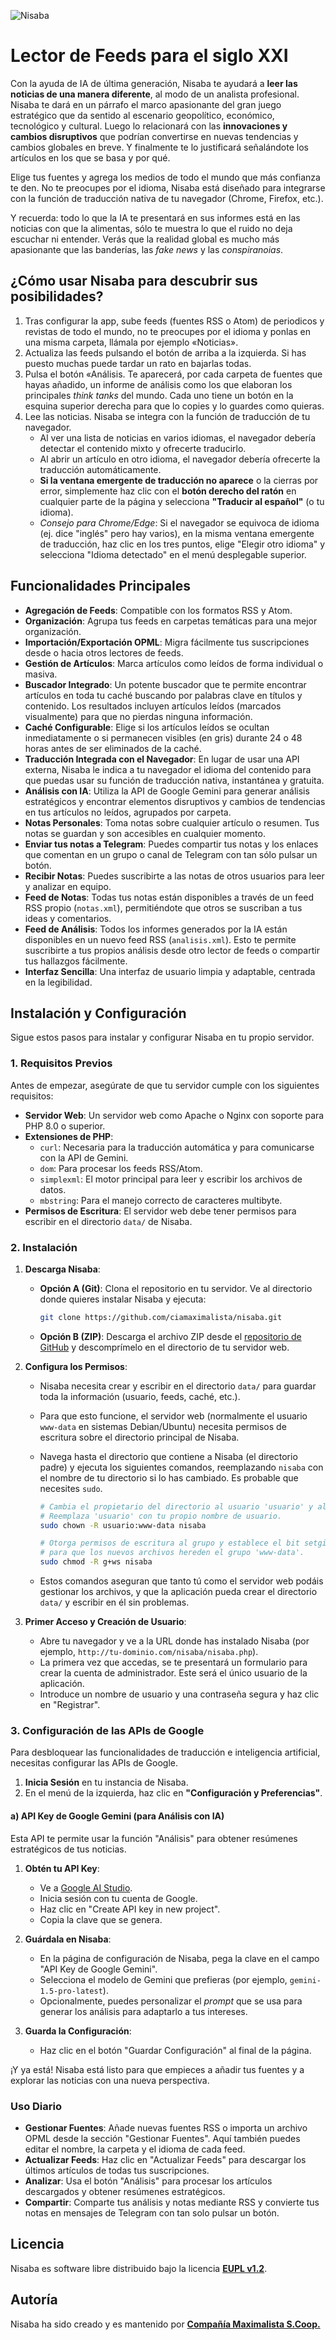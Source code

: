 ![Nisaba](nisaba-banner.png)

# Lector de Feeds para el siglo XXI

Con la ayuda de IA de última generación, Nisaba te ayudará a **leer las noticias de una manera diferente**, al modo de un analista profesional. Nisaba te dará en un párrafo el marco apasionante del gran juego estratégico que da sentido al escenario geopolítico, económico, tecnológico y cultural. Luego lo relacionará con las **innovaciones y cambios disruptivos** que podrían convertirse en nuevas tendencias y cambios globales en breve. Y finalmente te lo justificará señalándote los artículos en los que se basa y por qué.

Elige tus fuentes y agrega los medios de todo el mundo que más confianza te den. No te preocupes por el idioma, Nisaba está diseñado para integrarse con la función de traducción nativa de tu navegador (Chrome, Firefox, etc.). 

Y recuerda: todo lo que la IA te presentará en sus informes está en las noticias con que la alimentas, sólo te muestra lo que el ruido no deja escuchar ni entender. Verás que la realidad global es mucho más apasionante que las banderías, las *fake news* y las *conspiranoias*.

## ¿Cómo usar Nisaba para descubrir sus posibilidades?

1. Tras configurar la app, sube  feeds (fuentes RSS o Atom) de periodicos y revistas de todo el mundo, no te preocupes por el idioma y ponlas en una misma carpeta, llámala por ejemplo «Noticias».
2. Actualiza las feeds pulsando el botón de arriba a la izquierda. Si has puesto muchas puede tardar un rato en bajarlas todas.
3. Pulsa el botón «Análisis. Te aparecerá, por cada carpeta de fuentes que hayas añadido, un informe de análisis como los que elaboran los principales *think tanks* del mundo. Cada uno tiene un botón en la esquina superior derecha para que lo copies y lo guardes como quieras.
4. Lee las noticias. Nisaba se integra con la función de traducción de tu navegador.
   - Al ver una lista de noticias en varios idiomas, el navegador debería detectar el contenido mixto y ofrecerte traducirlo.
   - Al abrir un artículo en otro idioma, el navegador debería ofrecerte la traducción automáticamente.
   - **Si la ventana emergente de traducción no aparece** o la cierras por error, simplemente haz clic con el **botón derecho del ratón** en cualquier parte de la página y selecciona **"Traducir al español"** (o tu idioma).
   - *Consejo para Chrome/Edge*: Si el navegador se equivoca de idioma (ej. dice "inglés" pero hay varios), en la misma ventana emergente de traducción, haz clic en los tres puntos, elige "Elegir otro idioma" y selecciona "Idioma detectado" en el menú desplegable superior.

## Funcionalidades Principales

- **Agregación de Feeds**: Compatible con los formatos RSS y Atom.
- **Organización**: Agrupa tus feeds en carpetas temáticas para una mejor organización.
- **Importación/Exportación OPML**: Migra fácilmente tus suscripciones desde o hacia otros lectores de feeds.
- **Gestión de Artículos**: Marca artículos como leídos de forma individual o masiva.
- **Buscador Integrado**: Un potente buscador que te permite encontrar artículos en toda tu caché buscando por palabras clave en títulos y contenido. Los resultados incluyen artículos leídos (marcados visualmente) para que no pierdas ninguna información.
- **Caché Configurable**: Elige si los artículos leídos se ocultan inmediatamente o si permanecen visibles (en gris) durante 24 o 48 horas antes de ser eliminados de la caché.
- **Traducción Integrada con el Navegador**: En lugar de usar una API externa, Nisaba le indica a tu navegador el idioma del contenido para que puedas usar su función de traducción nativa, instantánea y gratuita.
- **Análisis con IA**: Utiliza la API de Google Gemini para generar análisis estratégicos y encontrar elementos  disruptivos y cambios de tendencias en tus artículos no leídos, agrupados por carpeta.
- **Notas Personales**: Toma notas sobre cualquier artículo o resumen. Tus notas se guardan y son accesibles en cualquier momento.
- **Enviar tus notas a Telegram**: Puedes compartir tus notas y los enlaces que comentan en un grupo o canal de Telegram con tan sólo pulsar un botón.
- **Recibir Notas**: Puedes suscribirte a las notas de otros usuarios para leer y analizar en equipo.
- **Feed de Notas**: Todas tus notas están disponibles a través de un feed RSS propio (`notas.xml`), permitiéndote que otros se suscriban a tus ideas y comentarios.
- **Feed de Análisis**: Todos los informes generados por la IA están disponibles en un nuevo feed RSS (`analisis.xml`). Esto te permite suscribirte a tus propios análisis desde otro lector de feeds o compartir tus hallazgos fácilmente.
- **Interfaz Sencilla**: Una interfaz de usuario limpia y adaptable, centrada en la legibilidad.

## Instalación y Configuración

Sigue estos pasos para instalar y configurar Nisaba en tu propio servidor.

### 1. Requisitos Previos

Antes de empezar, asegúrate de que tu servidor cumple con los siguientes requisitos:

- **Servidor Web**: Un servidor web como Apache o Nginx con soporte para PHP 8.0 o superior.
- **Extensiones de PHP**:
    - `curl`: Necesaria para la traducción automática y para comunicarse con la API de Gemini.
    - `dom`: Para procesar los feeds RSS/Atom.
    - `simplexml`: El motor principal para leer y escribir los archivos de datos.
    - `mbstring`: Para el manejo correcto de caracteres multibyte.
- **Permisos de Escritura**: El servidor web debe tener permisos para escribir en el directorio `data/` de Nisaba.

### 2. Instalación

1.  **Descarga Nisaba**:
    - **Opción A (Git)**: Clona el repositorio en tu servidor. Ve al directorio donde quieres instalar Nisaba y ejecuta:
      ```sh
      git clone https://github.com/ciamaximalista/nisaba.git
      ```
    - **Opción B (ZIP)**: Descarga el archivo ZIP desde el [repositorio de GitHub](https://github.com/ciamaximalista/nisaba) y descomprímelo en el directorio de tu servidor web.

2.  **Configura los Permisos**:
    - Nisaba necesita crear y escribir en el directorio `data/` para guardar toda la información (usuario, feeds, caché, etc.).
    - Para que esto funcione, el servidor web (normalmente el usuario `www-data` en sistemas Debian/Ubuntu) necesita permisos de escritura sobre el directorio principal de Nisaba.
    - Navega hasta el directorio que contiene a Nisaba (el directorio padre) y ejecuta los siguientes comandos, reemplazando `nisaba` con el nombre de tu directorio si lo has cambiado. Es probable que necesites `sudo`.

      ```sh
      # Cambia el propietario del directorio al usuario 'usuario' y al grupo 'www-data'
      # Reemplaza 'usuario' con tu propio nombre de usuario.
      sudo chown -R usuario:www-data nisaba
      
      # Otorga permisos de escritura al grupo y establece el bit setgid
      # para que los nuevos archivos hereden el grupo 'www-data'.
      sudo chmod -R g+ws nisaba
      ```
    - Estos comandos aseguran que tanto tú como el servidor web podáis gestionar los archivos, y que la aplicación pueda crear el directorio `data/` y escribir en él sin problemas.

3.  **Primer Acceso y Creación de Usuario**:
    - Abre tu navegador y ve a la URL donde has instalado Nisaba (por ejemplo, `http://tu-dominio.com/nisaba/nisaba.php`).
    - La primera vez que accedas, se te presentará un formulario para crear la cuenta de administrador. Este será el único usuario de la aplicación.
    - Introduce un nombre de usuario y una contraseña segura y haz clic en "Registrar".

### 3. Configuración de las APIs de Google

Para desbloquear las funcionalidades de traducción e inteligencia artificial, necesitas configurar las APIs de Google.

1.  **Inicia Sesión** en tu instancia de Nisaba.
2.  En el menú de la izquierda, haz clic en **"Configuración y Preferencias"**.

#### a) API Key de Google Gemini (para Análisis con IA)

Esta API te permite usar la función "Análisis" para obtener resúmenes estratégicos de tus noticias.

1.  **Obtén tu API Key**:
    - Ve a [Google AI Studio](https://aistudio.google.com/app/apikey).
    - Inicia sesión con tu cuenta de Google.
    - Haz clic en "Create API key in new project".
    - Copia la clave que se genera.
2.  **Guárdala en Nisaba**:
    - En la página de configuración de Nisaba, pega la clave en el campo "API Key de Google Gemini".
    - Selecciona el modelo de Gemini que prefieras (por ejemplo, `gemini-1.5-pro-latest`).
    - Opcionalmente, puedes personalizar el *prompt* que se usa para generar los análisis para adaptarlo a tus intereses.



3.  **Guarda la Configuración**:
    - Haz clic en el botón "Guardar Configuración" al final de la página.

¡Y ya está! Nisaba está listo para que empieces a añadir tus fuentes y a explorar las noticias con una nueva perspectiva.

### Uso Diario

- **Gestionar Fuentes**: Añade nuevas fuentes RSS o importa un archivo OPML desde la sección "Gestionar Fuentes". Aquí también puedes editar el nombre, la carpeta y el idioma de cada feed.
- **Actualizar Feeds**: Haz clic en "Actualizar Feeds" para descargar los últimos artículos de todas tus suscripciones.
- **Analizar**: Usa el botón "Análisis" para procesar los artículos descargados y obtener resúmenes estratégicos.
- **Compartir**: Comparte tus análisis y notas mediante RSS y convierte tus notas en mensajes de Telegram con tan solo pulsar un botón.


## Licencia

Nisaba es software libre distribuido bajo la licencia **[EUPL v1.2](https://interoperable-europe.ec.europa.eu/collection/eupl/eupl-text-eupl-12)**.

## Autoría

Nisaba ha sido creado y es mantenido por **[Compañía Maximalista S.Coop.](https://maximalista.coop)**
